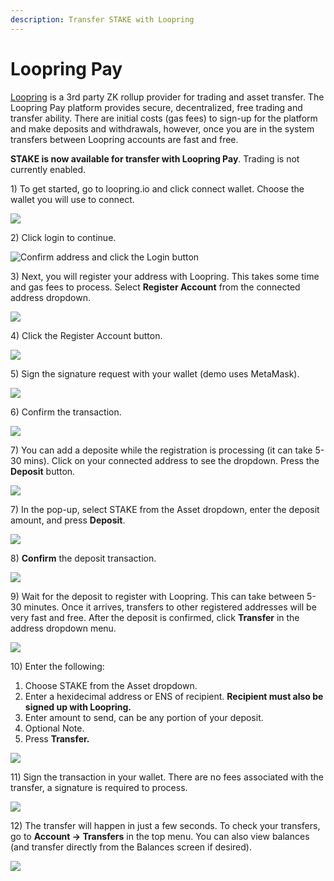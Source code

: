 ```yaml
---
description: Transfer STAKE with Loopring
---
```


# Loopring Pay

[Loopring](https://loopring.io/) is a 3rd party ZK rollup provider for trading and asset transfer.  The Loopring Pay platform provides secure, decentralized, free trading and transfer ability. There are initial costs \(gas fees\) to sign-up for the platform and make deposits and withdrawals, however, once you are in the system transfers between Loopring accounts are fast and free.

**STAKE is now available for transfer with Loopring Pay**. Trading is not currently enabled.

1\) To get started, go to loopring.io and click connect wallet. Choose the wallet you will use to connect.

![](../../.gitbook/assets/lra1.jpg)

2\) Click login to continue.

![Confirm address and click the Login button](../../.gitbook/assets/lra2.jpg)

3\) Next, you will register your address with Loopring. This takes some time and gas fees to process. Select **Register Account** from the connected address dropdown.

![](../../.gitbook/assets/lra3.jpg)

4\) Click the Register Account button.

![](../../.gitbook/assets/lra4.jpg)

5\) Sign the signature request with your wallet \(demo uses MetaMask\).

![](../../.gitbook/assets/transfer-replace.jpg)

6\) Confirm the transaction.

![](../../.gitbook/assets/lr5a.jpg)

7\) You can add a deposite while the registration is processing \(it can take 5-30 mins\). Click on your connected address to see the dropdown. Press the **Deposit** button.

![](../../.gitbook/assets/lr6a.jpg)

7\) In the pop-up, select STAKE from the Asset dropdown, enter the deposit amount, and press **Deposit**.

![](../../.gitbook/assets/lr7a.jpg)

8\) **Confirm** the deposit transaction.

![](../../.gitbook/assets/lr8a.jpg)

9\) Wait for the deposit to register with Loopring. This can take between 5-30 minutes. Once it arrives, transfers to other registered addresses will be very fast and free. After the deposit is confirmed, click **Transfer** in the address dropdown menu.

![](../../.gitbook/assets/lr9a.jpg)

10\) Enter the following:

1. Choose STAKE from the Asset dropdown.
2. Enter a hexidecimal address or ENS of recipient. **Recipient must also be signed up with Loopring.**
3. Enter amount to send, can be any portion of your deposit.
4. Optional Note.
5. Press **Transfer.**

![](../../.gitbook/assets/transfer-1.jpg)

11\) Sign the transaction in your wallet. There are no fees associated with the transfer, a signature is required to process.

![](../../.gitbook/assets/transfer-2.jpg)

12\) The transfer will happen in just a few seconds. To check your transfers, go to **Account -&gt; Transfers** in the top menu. You can also view balances \(and transfer directly from the Balances screen if desired\).

![](../../.gitbook/assets/transfers-3.jpg)

